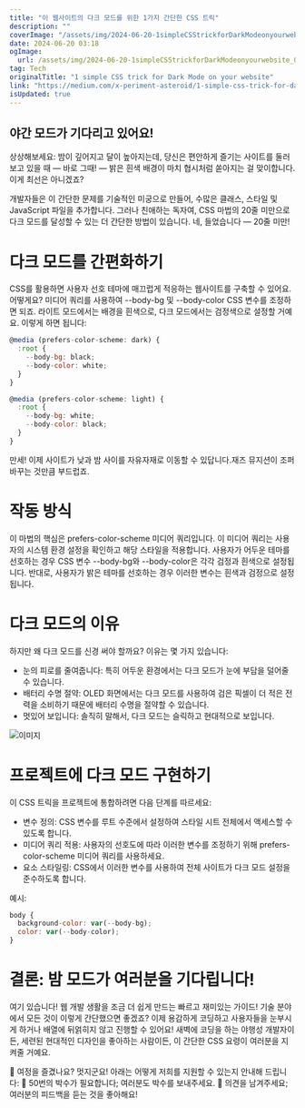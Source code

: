 ```yaml
---
title: "이 웹사이트의 다크 모드를 위한 1가지 간단한 CSS 트릭"
description: ""
coverImage: "/assets/img/2024-06-20-1simpleCSStrickforDarkModeonyourwebsite_0.png"
date: 2024-06-20 03:18
ogImage:
  url: /assets/img/2024-06-20-1simpleCSStrickforDarkModeonyourwebsite_0.png
tag: Tech
originalTitle: "1 simple CSS trick for Dark Mode on your website"
link: "https://medium.com/x-periment-asteroid/1-simple-css-trick-for-dark-mode-on-your-website-d44ed7a7bfb5"
isUpdated: true
---
```


## 야간 모드가 기다리고 있어요!

상상해보세요: 밤이 깊어지고 달이 높아지는데, 당신은 편안하게 즐기는 사이트를 둘러보고 있을 때 — 바로 그때! — 밝은 흰색 배경이 마치 협시처럼 쏟아지는 걸 맞이합니다. 이게 최선은 아니겠죠?

개발자들은 이 간단한 문제를 기술적인 미궁으로 만들어, 수많은 클래스, 스타일 및 JavaScript 파일을 추가합니다. 그러나 친애하는 독자여, CSS 마법의 20줄 미만으로 다크 모드를 달성할 수 있는 더 간단한 방법이 있습니다. 네, 들었습니다 — 20줄 미만!

# 다크 모드를 간편화하기

<!-- seedividend - 사각형 -->

<ins class="adsbygoogle"
     style="display:block"
     data-ad-client="ca-pub-4877378276818686"
     data-ad-slot="1898504329"
     data-ad-format="auto"
     data-full-width-responsive="true"></ins>

<script>
     (adsbygoogle = window.adsbygoogle || []).push({});
</script>

CSS를 활용하면 사용자 선호 테마에 매끄럽게 적응하는 웹사이트를 구축할 수 있어요. 어떻게요? 미디어 쿼리를 사용하여 --body-bg 및 --body-color CSS 변수를 조정하면 되죠. 라이트 모드에서는 배경을 흰색으로, 다크 모드에서는 검정색으로 설정할 거예요. 이렇게 하면 됩니다:

```js
@media (prefers-color-scheme: dark) {
  :root {
    --body-bg: black;
    --body-color: white;
  }
}
```

```js
@media (prefers-color-scheme: light) {
  :root {
    --body-bg: white;
    --body-color: black;
  }
}
```

만세! 이제 사이트가 낮과 밤 사이를 자유자재로 이동할 수 있답니다.재즈 뮤지션이 조퍼바꾸는 것만큼 부드럽죠.

<!-- seedividend - 사각형 -->

<ins class="adsbygoogle"
     style="display:block"
     data-ad-client="ca-pub-4877378276818686"
     data-ad-slot="1898504329"
     data-ad-format="auto"
     data-full-width-responsive="true"></ins>

<script>
     (adsbygoogle = window.adsbygoogle || []).push({});
</script>

# 작동 방식

이 마법의 핵심은 prefers-color-scheme 미디어 쿼리입니다. 이 미디어 쿼리는 사용자의 시스템 환경 설정을 확인하고 해당 스타일을 적용합니다. 사용자가 어두운 테마를 선호하는 경우 CSS 변수 --body-bg와 --body-color은 각각 검정과 흰색으로 설정됩니다. 반대로, 사용자가 밝은 테마를 선호하는 경우 이러한 변수는 흰색과 검정으로 설정됩니다.

# 다크 모드의 이유

하지만 왜 다크 모드를 신경 써야 할까요? 이유는 몇 가지 있습니다:

<!-- seedividend - 사각형 -->

<ins class="adsbygoogle"
     style="display:block"
     data-ad-client="ca-pub-4877378276818686"
     data-ad-slot="1898504329"
     data-ad-format="auto"
     data-full-width-responsive="true"></ins>

<script>
     (adsbygoogle = window.adsbygoogle || []).push({});
</script>

- 눈의 피로를 줄여줍니다: 특히 어두운 환경에서는 다크 모드가 눈에 부담을 덜어줄 수 있습니다.
- 배터리 수명 절약: OLED 화면에서는 다크 모드를 사용하여 검은 픽셀이 더 적은 전력을 소비하기 때문에 배터리 수명을 절약할 수 있습니다.
- 멋있어 보입니다: 솔직히 말해서, 다크 모드는 슬릭하고 현대적으로 보입니다.

![이미지](/assets/img/2024-06-20-1simpleCSStrickforDarkModeonyourwebsite_0.png)

# 프로젝트에 다크 모드 구현하기

이 CSS 트릭을 프로젝트에 통합하려면 다음 단계를 따르세요:

<!-- seedividend - 사각형 -->

<ins class="adsbygoogle"
     style="display:block"
     data-ad-client="ca-pub-4877378276818686"
     data-ad-slot="1898504329"
     data-ad-format="auto"
     data-full-width-responsive="true"></ins>

<script>
     (adsbygoogle = window.adsbygoogle || []).push({});
</script>

- 변수 정의: CSS 변수를 루트 수준에서 설정하여 스타일 시트 전체에서 액세스할 수 있도록 합니다.
- 미디어 쿼리 적용: 사용자의 선호도에 따라 이러한 변수를 조정하기 위해 prefers-color-scheme 미디어 쿼리를 사용하세요.
- 요소 스타일링: CSS에서 이러한 변수를 사용하여 전체 사이트가 다크 모드 설정을 준수하도록 합니다.

예시:

```js
body {
  background-color: var(--body-bg);
  color: var(--body-color);
}
```

# 결론: 밤 모드가 여러분을 기다립니다!

<!-- seedividend - 사각형 -->

<ins class="adsbygoogle"
     style="display:block"
     data-ad-client="ca-pub-4877378276818686"
     data-ad-slot="1898504329"
     data-ad-format="auto"
     data-full-width-responsive="true"></ins>

<script>
     (adsbygoogle = window.adsbygoogle || []).push({});
</script>

여기 있습니다! 웹 개발 생활을 조금 더 쉽게 만드는 빠르고 재미있는 가이드! 기술 분야에서 모든 것이 이렇게 간단했으면 좋겠죠? 이제 용감하게 코딩하고 사용자들을 눈부시게 하거나 배열에 뒤얽히지 않고 진행할 수 있어요! 새벽에 코딩을 하는 야행성 개발자이든, 세련된 현대적인 디자인을 좋아하는 사람이든, 이 간단한 CSS 요령이 여러분을 지켜줄 거예요.

🌚 여정을 즐겼나요? 멋지군요! 아래는 어떻게 저희를 지원할 수 있는지 안내해 드립니다:
👏 50번의 박수가 필요합니다; 여러분도 박수를 보내주세요.
💬 의견을 남겨주세요; 여러분의 피드백을 듣는 것을 좋아해요!

